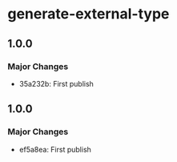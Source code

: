 # generate-external-type

## 1.0.0

### Major Changes

- 35a232b: First publish

## 1.0.0

### Major Changes

- ef5a8ea: First publish

